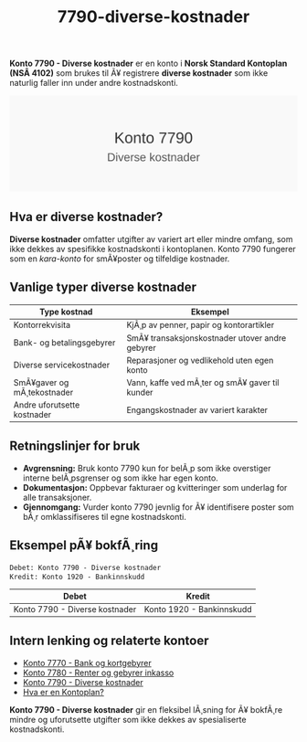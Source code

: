 ﻿---
title: "7790-diverse-kostnader"
meta_title: "7790-diverse-kostnader"
meta_description: '**Konto 7790 - Diverse kostnader** er en konto i **Norsk Standard Kontoplan (NSÂ 4102)** som brukes til Ã¥ registrere **diverse kostnader** som ikke naturlig fa...'
slug: 7790-diverse-kostnader
type: blog
layout: pages/single
---

**Konto 7790 - Diverse kostnader** er en konto i **Norsk Standard Kontoplan (NSÂ 4102)** som brukes til Ã¥ registrere **diverse kostnader** som ikke naturlig faller inn under andre kostnadskonti.

![Illustrasjon av konto 7790 Diverse kostnader](7790-diverse-kostnader-image.svg)

## Hva er diverse kostnader?

**Diverse kostnader** omfatter utgifter av variert art eller mindre omfang, som ikke dekkes av spesifikke kostnadskonti i kontoplanen. Konto 7790 fungerer som en *kara-konto* for smÃ¥poster og tilfeldige kostnader.

## Vanlige typer diverse kostnader

| Type kostnad               | Eksempel                                         |
|----------------------------|--------------------------------------------------|
| Kontorrekvisita            | KjÃ¸p av penner, papir og kontorartikler          |
| Bank- og betalingsgebyrer  | SmÃ¥ transaksjonskostnader utover andre gebyrer    |
| Diverse servicekostnader   | Reparasjoner og vedlikehold uten egen konto      |
| SmÃ¥gaver og mÃ¸tekostnader  | Vann, kaffe ved mÃ¸ter og smÃ¥ gaver til kunder    |
| Andre uforutsette kostnader| Engangskostnader av variert karakter             |

## Retningslinjer for bruk

* **Avgrensning:** Bruk konto 7790 kun for belÃ¸p som ikke overstiger interne belÃ¸psgrenser og som ikke har egen konto.
* **Dokumentasjon:** Oppbevar fakturaer og kvitteringer som underlag for alle transaksjoner.
* **Gjennomgang:** Vurder konto 7790 jevnlig for Ã¥ identifisere poster som bÃ¸r omklassifiseres til egne kostnadskonti.

## Eksempel pÃ¥ bokfÃ¸ring

```
Debet: Konto 7790 - Diverse kostnader
Kredit: Konto 1920 - Bankinnskudd
```

| Debet                         | Kredit                                      |
|-------------------------------|---------------------------------------------|
| Konto 7790 - Diverse kostnader| Konto 1920 - Bankinnskudd                   |

## Intern lenking og relaterte kontoer

* [Konto 7770 - Bank og kortgebyrer](/blogs/kontoplan/7770-bank-og-kortgebyrer "Konto 7770 - Bank og kortgebyrer")  
* [Konto 7780 - Renter og gebyrer inkasso](/blogs/kontoplan/7780-renter-og-gebyrer-inkasso "Konto 7780 - Renter og gebyrer inkasso: RegnskapsfÃ¸ring av renter og gebyrer ved inkasso")  
* [Konto 7790 - Diverse kostnader](/blogs/kontoplan/7790-diverse-kostnader "Konto 7790 - Diverse kostnader: Registrering av diverse kostnader i Norsk Standard Kontoplan")  
* [Hva er en Kontoplan?](/blogs/regnskap/hva-er-kontoplan "Hva er en Kontoplan? Komplett Guide til Kontoplaner i Norsk Regnskap")  

**Konto 7790 - Diverse kostnader** gir en fleksibel lÃ¸sning for Ã¥ bokfÃ¸re mindre og uforutsette utgifter som ikke dekkes av spesialiserte kostnadskonti.
